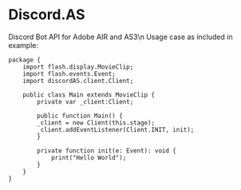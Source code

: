 # Discord.AS
Discord Bot API for Adobe AIR and AS3\n
Usage case as included in example:

```actionscript3
package {
	import flash.display.MovieClip;
	import flash.events.Event;
	import discordAS.client.Client;

	public class Main extends MovieClip {
		private var _client:Client;	

		public function Main() {
		_client = new Client(this.stage);
		_client.addEventListener(Client.INIT, init);
		}

		private function init(e: Event): void {
			print("Hello World");			
		}
	}
}
```
